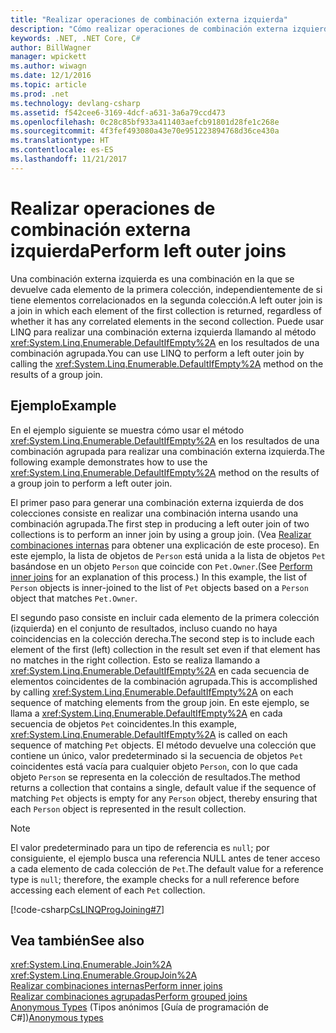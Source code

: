 ```yaml
---
title: "Realizar operaciones de combinación externa izquierda"
description: "Cómo realizar operaciones de combinación externa izquierda."
keywords: .NET, .NET Core, C#
author: BillWagner
manager: wpickett
ms.author: wiwagn
ms.date: 12/1/2016
ms.topic: article
ms.prod: .net
ms.technology: devlang-csharp
ms.assetid: f542cee6-3169-4dcf-a631-3a6a79ccd473
ms.openlocfilehash: 0c28c85bf933a411403aefcb91801d28fe1c268e
ms.sourcegitcommit: 4f3fef493080a43e70e951223894768d36ce430a
ms.translationtype: HT
ms.contentlocale: es-ES
ms.lasthandoff: 11/21/2017
---
```

# <a name="perform-left-outer-joins"></a><span data-ttu-id="aa859-104">Realizar operaciones de combinación externa izquierda</span><span class="sxs-lookup"><span data-stu-id="aa859-104">Perform left outer joins</span></span>
<span data-ttu-id="aa859-105">Una combinación externa izquierda es una combinación en la que se devuelve cada elemento de la primera colección, independientemente de si tiene elementos correlacionados en la segunda colección.</span><span class="sxs-lookup"><span data-stu-id="aa859-105">A left outer join is a join in which each element of the first collection is returned, regardless of whether it has any correlated elements in the second collection.</span></span> <span data-ttu-id="aa859-106">Puede usar LINQ para realizar una combinación externa izquierda llamando al método <xref:System.Linq.Enumerable.DefaultIfEmpty%2A> en los resultados de una combinación agrupada.</span><span class="sxs-lookup"><span data-stu-id="aa859-106">You can use LINQ to perform a left outer join by calling the <xref:System.Linq.Enumerable.DefaultIfEmpty%2A> method on the results of a group join.</span></span>  
  
## <a name="example"></a><span data-ttu-id="aa859-107">Ejemplo</span><span class="sxs-lookup"><span data-stu-id="aa859-107">Example</span></span>  
 <span data-ttu-id="aa859-108">En el ejemplo siguiente se muestra cómo usar el método <xref:System.Linq.Enumerable.DefaultIfEmpty%2A> en los resultados de una combinación agrupada para realizar una combinación externa izquierda.</span><span class="sxs-lookup"><span data-stu-id="aa859-108">The following example demonstrates how to use the <xref:System.Linq.Enumerable.DefaultIfEmpty%2A> method on the results of a group join to perform a left outer join.</span></span>  
  
 <span data-ttu-id="aa859-109">El primer paso para generar una combinación externa izquierda de dos colecciones consiste en realizar una combinación interna usando una combinación agrupada.</span><span class="sxs-lookup"><span data-stu-id="aa859-109">The first step in producing a left outer join of two collections is to perform an inner join by using a group join.</span></span> <span data-ttu-id="aa859-110">(Vea [Realizar combinaciones internas](perform-inner-joins.md) para obtener una explicación de este proceso). En este ejemplo, la lista de objetos de `Person` está unida a la lista de objetos `Pet` basándose en un objeto `Person` que coincide con `Pet.Owner`.</span><span class="sxs-lookup"><span data-stu-id="aa859-110">(See [Perform inner joins](perform-inner-joins.md) for an explanation of this process.) In this example, the list of `Person` objects is inner-joined to the list of `Pet` objects based on a `Person` object that matches `Pet.Owner`.</span></span>  
  
 <span data-ttu-id="aa859-111">El segundo paso consiste en incluir cada elemento de la primera colección (izquierda) en el conjunto de resultados, incluso cuando no haya coincidencias en la colección derecha.</span><span class="sxs-lookup"><span data-stu-id="aa859-111">The second step is to include each element of the first (left) collection in the result set even if that element has no matches in the right collection.</span></span> <span data-ttu-id="aa859-112">Esto se realiza llamando a <xref:System.Linq.Enumerable.DefaultIfEmpty%2A> en cada secuencia de elementos coincidentes de la combinación agrupada.</span><span class="sxs-lookup"><span data-stu-id="aa859-112">This is accomplished by calling <xref:System.Linq.Enumerable.DefaultIfEmpty%2A> on each sequence of matching elements from the group join.</span></span> <span data-ttu-id="aa859-113">En este ejemplo, se llama a <xref:System.Linq.Enumerable.DefaultIfEmpty%2A> en cada secuencia de objetos `Pet` coincidentes.</span><span class="sxs-lookup"><span data-stu-id="aa859-113">In this example, <xref:System.Linq.Enumerable.DefaultIfEmpty%2A> is called on each sequence of matching `Pet` objects.</span></span> <span data-ttu-id="aa859-114">El método devuelve una colección que contiene un único, valor predeterminado si la secuencia de objetos `Pet` coincidentes está vacía para cualquier objeto `Person`, con lo que cada objeto `Person` se representa en la colección de resultados.</span><span class="sxs-lookup"><span data-stu-id="aa859-114">The method returns a collection that contains a single, default value if the sequence of matching `Pet` objects is empty for any `Person` object, thereby ensuring that each `Person` object is represented in the result collection.</span></span>  
  
> [!NOTE]
>  <span data-ttu-id="aa859-115">El valor predeterminado para un tipo de referencia es `null`; por consiguiente, el ejemplo busca una referencia NULL antes de tener acceso a cada elemento de cada colección de `Pet`.</span><span class="sxs-lookup"><span data-stu-id="aa859-115">The default value for a reference type is `null`; therefore, the example checks for a null reference before accessing each element of each `Pet` collection.</span></span>  
  
 [!code-csharp[CsLINQProgJoining#7](../../../samples/snippets/csharp/concepts/linq/how-to-perform-left-outer-joins_1.cs)]  
 
## <a name="see-also"></a><span data-ttu-id="aa859-116">Vea también</span><span class="sxs-lookup"><span data-stu-id="aa859-116">See also</span></span>  
 <xref:System.Linq.Enumerable.Join%2A>  
 <xref:System.Linq.Enumerable.GroupJoin%2A>  
 [<span data-ttu-id="aa859-117">Realizar combinaciones internas</span><span class="sxs-lookup"><span data-stu-id="aa859-117">Perform inner joins</span></span>](perform-inner-joins.md)  
 [<span data-ttu-id="aa859-118">Realizar combinaciones agrupadas</span><span class="sxs-lookup"><span data-stu-id="aa859-118">Perform grouped joins</span></span>](perform-grouped-joins.md)  
 <span data-ttu-id="aa859-119">[Anonymous Types](../programming-guide/classes-and-structs/anonymous-types.md) (Tipos anónimos [Guía de programación de C#])</span><span class="sxs-lookup"><span data-stu-id="aa859-119">[Anonymous types](../programming-guide/classes-and-structs/anonymous-types.md)</span></span>  
 
